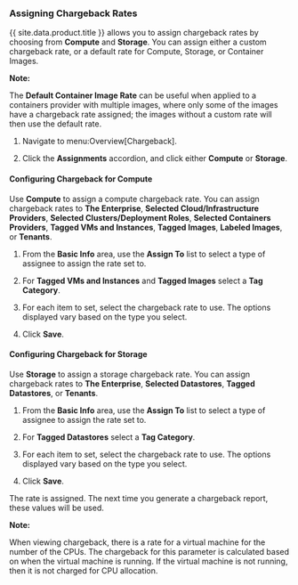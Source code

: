 ### Assigning Chargeback Rates

{{ site.data.product.title }} allows you to assign chargeback rates by choosing from
**Compute** and **Storage**. You can assign either a custom chargeback
rate, or a default rate for Compute, Storage, or Container Images.

**Note:**

The **Default Container Image Rate** can be useful when applied to a
containers provider with multiple images, where only some of the images
have a chargeback rate assigned; the images without a custom rate will
then use the default rate.

1.  Navigate to menu:Overview\[Chargeback\].

2.  Click the **Assignments** accordion, and click either **Compute** or
    **Storage**.

#### Configuring Chargeback for Compute

Use **Compute** to assign a compute chargeback rate. You can assign
chargeback rates to **The Enterprise**, **Selected Cloud/Infrastructure
Providers**, **Selected Clusters/Deployment Roles**, **Selected
Containers Providers**, **Tagged VMs and Instances**, **Tagged Images**,
**Labeled Images**, or **Tenants**.

1.  From the **Basic Info** area, use the **Assign To** list to select a
    type of assignee to assign the rate set to.

2.  For **Tagged VMs and Instances** and **Tagged Images** select a
    **Tag Category**.

3.  For each item to set, select the chargeback rate to use. The options
    displayed vary based on the type you select.

4.  Click **Save**.

#### Configuring Chargeback for Storage

Use **Storage** to assign a storage chargeback rate. You can assign
chargeback rates to **The Enterprise**, **Selected Datastores**,
**Tagged Datastores**, or **Tenants**.

1.  From the **Basic Info** area, use the **Assign To** list to select a
    type of assignee to assign the rate set to.

2.  For **Tagged Datastores** select a **Tag Category**.

3.  For each item to set, select the chargeback rate to use. The options
    displayed vary based on the type you select.

4.  Click **Save**.

The rate is assigned. The next time you generate a chargeback report,
these values will be used.

**Note:**

When viewing chargeback, there is a rate for a virtual machine for the
number of the CPUs. The chargeback for this parameter is calculated
based on when the virtual machine is running. If the virtual machine is
not running, then it is not charged for CPU allocation.

